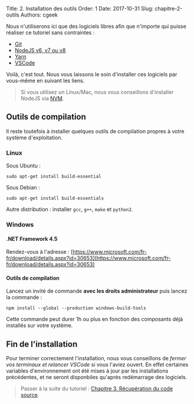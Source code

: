 Title: 2. Installation des outils
Order: 1
Date: 2017-10-31
Slug: chapitre-2-outils
Authors: cgeek

Nous n'utiliserons ici que des logiciels libres afin que n'importe qui puisse réaliser ce tutoriel sans contraintes :

* [Git](https://git-scm.com/)
* [NodeJS v6, v7 ou v8](https://nodejs.org)
* [Yarn](https://yarnpkg.com/lang/en/docs/install/)
* [VSCode](https://code.visualstudio.com/)

Voilà, c'est tout. Nous vous laissons le soin d'installer ces logiciels par vous-même en suivant les liens.

> Si vous utilisez un Linux/Mac, nous vous conseillons d'installer NodeJS via [NVM](https://github.com/creationix/nvm#installation).

## Outils de compilation

Il reste toutefois à installer quelques outils de compilation propres à votre système d'exploitation.

### Linux

Sous Ubuntu :

    sudo apt-get install build-essential

Sous Debian :

    sudo apt-get install build-essentials

Autre distribution : installer `gcc`, `g++`, `make` et `python2`.

### Windows

#### .NET Framework 4.5

Rendez-vous à l'adresse : [https://www.microsoft.com/fr-fr/download/details.aspx?id=30653](https://www.microsoft.com/fr-fr/download/details.aspx?id=30653)

#### Outils de compilation

Lancez un invité de commande **avec les droits administrateur** puis lancez la commande :

    npm install --global --production windows-build-tools

Cette commande peut durer 1h ou plus en fonction des composants déjà installés sur votre système.

## Fin de l'installation

Pour terminer correctement l'installation, nous vous conseillons de *fermer vos terminaux et relancer VSCode* si vous l'aviez ouvert. En effet certaines variables d'environnement ont été mises à jour par les installations précédentes, et ne seront disponbiles qu'après redémarrage des logiciels.

> Passer à la suite du tutoriel : [Chapitre 3. Récupération du code source](../chapitre-3-source).